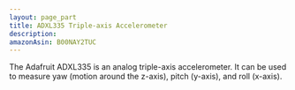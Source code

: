 ```yaml
---
layout: page_part
title: ADXL335 Triple-axis Accelerometer
description: 
amazonAsin: B00NAY2TUC
---
```


The Adafruit ADXL335 is an analog triple-axis accelerometer. It can be used to measure yaw (motion around the z-axis), pitch (y-axis), and roll (x-axis).